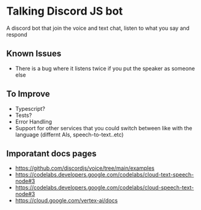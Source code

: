 # Talking Discord JS bot

A discord bot that join the voice and text chat, listen to what you say and respond

## Known Issues

- There is a bug where it listens twice if you put the speaker as someone else

## To Improve

- Typescript?
- Tests?
- Error Handling
- Support for other services that you could switch between like with the language (differnt AIs, speech-to-text..etc)

## Imporatant docs pages

- https://github.com/discordjs/voice/tree/main/examples
- https://codelabs.developers.google.com/codelabs/cloud-text-speech-node#3
- https://codelabs.developers.google.com/codelabs/cloud-speech-text-node#3
- https://cloud.google.com/vertex-ai/docs
